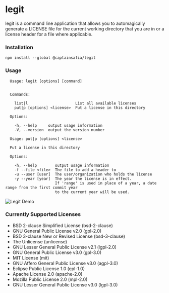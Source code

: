 # legit

legit is a command line application that allows you to automagically generate a
LICENSE file for the current working directory that you are in or a license header
for a file where applicable.

### Installation

```
npm install --global @captainsafia/legit
```

### Usage

```
  Usage: legit [options] [command]


  Commands:

    list|l                     List all available licenses
    put|p [options] <license>  Put a license in this directory

  Options:

    -h, --help     output usage information
    -V, --version  output the version number

  Usage: put|p [options] <license>

  Put a license in this directory

  Options:

    -h, --help        output usage information
    -f --file <file>  The file to add a header to
    -u --user [user]  The user/organization who holds the license
    -y --year [year]  The year the license is in effect. 
                      If 'range' is used in place of a year, a date range from the first commit year 
                      to the current year will be used.
```

![Legit Demo](https://cloud.githubusercontent.com/assets/1857993/23821404/bea5dfc2-05f6-11e7-8525-7f5bd88a7829.gif)

### Currently Supported Licenses
- BSD 2-clause Simplified License (bsd-2-clause)
- GNU General Public License v2.0 (gpl-2.0)
- BSD 3-clause New or Revised License (bsd-3-clause)
- The Unlicense (unlicense)
- GNU Lesser General Public License v2.1 (lgpl-2.0)
- GNU General Public License v3.0 (gpl-3.0)
- MIT License (mit)
- GNU Affero General Public License v3.0 (agpl-3.0)
- Eclipse Public License 1.0 (epl-1.0)
- Apache License 2.0 (apache-2.0)
- Mozilla Public License 2.0 (mpl-2.0)
- GNU Lesser General Public License v3.0 (lgpl-3.0)
